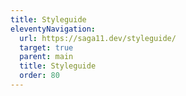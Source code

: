 ```yaml
---
title: Styleguide
eleventyNavigation:
  url: https://saga11.dev/styleguide/
  target: true
  parent: main
  title: Styleguide
  order: 80
---
```

